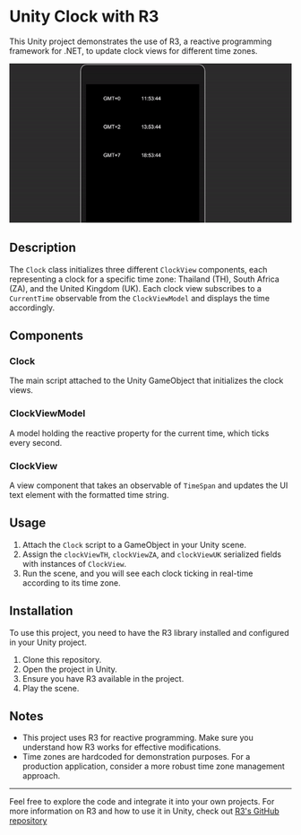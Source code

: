 # Unity Clock with R3

This Unity project demonstrates the use of R3, a reactive programming framework for .NET, to update clock views for different time zones.

![Result Demonstration](./GitHub/result.gif)

## Description

The `Clock` class initializes three different `ClockView` components, each representing a clock for a specific time zone: Thailand (TH), South Africa (ZA), and the United Kingdom (UK). Each clock view subscribes to a `CurrentTime` observable from the `ClockViewModel` and displays the time accordingly.

## Components

### Clock

The main script attached to the Unity GameObject that initializes the clock views.

### ClockViewModel

A model holding the reactive property for the current time, which ticks every second.

### ClockView

A view component that takes an observable of `TimeSpan` and updates the UI text element with the formatted time string.

## Usage

1. Attach the `Clock` script to a GameObject in your Unity scene.
2. Assign the `clockViewTH`, `clockViewZA`, and `clockViewUK` serialized fields with instances of `ClockView`.
3. Run the scene, and you will see each clock ticking in real-time according to its time zone.

## Installation

To use this project, you need to have the R3 library installed and configured in your Unity project.

1. Clone this repository.
2. Open the project in Unity.
3. Ensure you have R3 available in the project.
4. Play the scene.

## Notes

- This project uses R3 for reactive programming. Make sure you understand how R3 works for effective modifications.
- Time zones are hardcoded for demonstration purposes. For a production application, consider a more robust time zone management approach.

---

Feel free to explore the code and integrate it into your own projects. For more information on R3 and how to use it in Unity, check out [R3's GitHub repository](https://github.com/Cysharp/R3)
